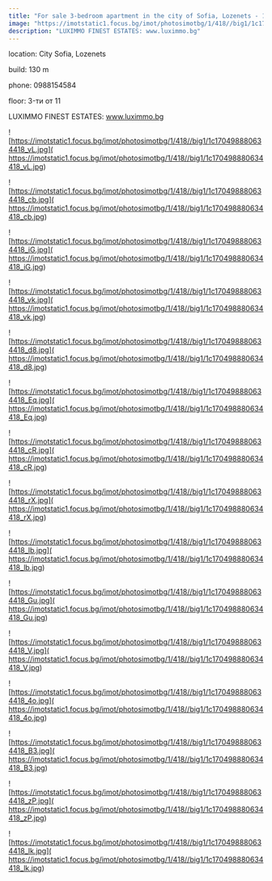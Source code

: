 ```yaml
---
title: "For sale 3-bedroom apartment in the city of Sofia, Lozenets - 130 sq.m / 309600 EUR :: imot.bg Ad"
image: "https://imotstatic1.focus.bg/imot/photosimotbg/1/418//big1/1c170498880634418_CY.jpg"
description: "LUXIMMO FINEST ESTATES: www.luximmo.bg"
---
```


location: City Sofia, Lozenets

build: 130 m

phone: 0988154584

floor: 3-ти от 11

LUXIMMO FINEST ESTATES: www.luximmo.bg


![https://imotstatic1.focus.bg/imot/photosimotbg/1/418//big1/1c170498880634418_vL.jpg]( https://imotstatic1.focus.bg/imot/photosimotbg/1/418//big1/1c170498880634418_vL.jpg)


![https://imotstatic1.focus.bg/imot/photosimotbg/1/418//big1/1c170498880634418_cb.jpg]( https://imotstatic1.focus.bg/imot/photosimotbg/1/418//big1/1c170498880634418_cb.jpg)


![https://imotstatic1.focus.bg/imot/photosimotbg/1/418//big1/1c170498880634418_iG.jpg]( https://imotstatic1.focus.bg/imot/photosimotbg/1/418//big1/1c170498880634418_iG.jpg)


![https://imotstatic1.focus.bg/imot/photosimotbg/1/418//big1/1c170498880634418_vk.jpg]( https://imotstatic1.focus.bg/imot/photosimotbg/1/418//big1/1c170498880634418_vk.jpg)


![https://imotstatic1.focus.bg/imot/photosimotbg/1/418//big1/1c170498880634418_d8.jpg]( https://imotstatic1.focus.bg/imot/photosimotbg/1/418//big1/1c170498880634418_d8.jpg)


![https://imotstatic1.focus.bg/imot/photosimotbg/1/418//big1/1c170498880634418_Eq.jpg]( https://imotstatic1.focus.bg/imot/photosimotbg/1/418//big1/1c170498880634418_Eq.jpg)


![https://imotstatic1.focus.bg/imot/photosimotbg/1/418//big1/1c170498880634418_cR.jpg]( https://imotstatic1.focus.bg/imot/photosimotbg/1/418//big1/1c170498880634418_cR.jpg)


![https://imotstatic1.focus.bg/imot/photosimotbg/1/418//big1/1c170498880634418_rX.jpg]( https://imotstatic1.focus.bg/imot/photosimotbg/1/418//big1/1c170498880634418_rX.jpg)


![https://imotstatic1.focus.bg/imot/photosimotbg/1/418//big1/1c170498880634418_lb.jpg]( https://imotstatic1.focus.bg/imot/photosimotbg/1/418//big1/1c170498880634418_lb.jpg)


![https://imotstatic1.focus.bg/imot/photosimotbg/1/418//big1/1c170498880634418_Gu.jpg]( https://imotstatic1.focus.bg/imot/photosimotbg/1/418//big1/1c170498880634418_Gu.jpg)


![https://imotstatic1.focus.bg/imot/photosimotbg/1/418//big1/1c170498880634418_V.jpg]( https://imotstatic1.focus.bg/imot/photosimotbg/1/418//big1/1c170498880634418_V.jpg)


![https://imotstatic1.focus.bg/imot/photosimotbg/1/418//big1/1c170498880634418_4o.jpg]( https://imotstatic1.focus.bg/imot/photosimotbg/1/418//big1/1c170498880634418_4o.jpg)


![https://imotstatic1.focus.bg/imot/photosimotbg/1/418//big1/1c170498880634418_B3.jpg]( https://imotstatic1.focus.bg/imot/photosimotbg/1/418//big1/1c170498880634418_B3.jpg)


![https://imotstatic1.focus.bg/imot/photosimotbg/1/418//big1/1c170498880634418_zP.jpg]( https://imotstatic1.focus.bg/imot/photosimotbg/1/418//big1/1c170498880634418_zP.jpg)


![https://imotstatic1.focus.bg/imot/photosimotbg/1/418//big1/1c170498880634418_lk.jpg]( https://imotstatic1.focus.bg/imot/photosimotbg/1/418//big1/1c170498880634418_lk.jpg)


